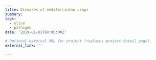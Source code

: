 ```yaml
---
title: Diseases of mediterranean crops
summary: 
tags:
  - olive
  - pathogen
date: '2019-01-01T00:00:00Z'

# Optional external URL for project (replaces project detail page).
external_link: ''

---
```



